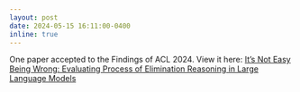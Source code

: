 ```yaml
---
layout: post
date: 2024-05-15 16:11:00-0400
inline: true
---
```

One paper accepted to the Findings of ACL 2024. View it here: [It’s Not Easy Being Wrong: Evaluating Process of Elimination Reasoning in Large Language Models](https://arxiv.org/abs/2311.07532#)
<!-- Announcements and news can be much longer than just quick inline posts. In fact, they can have all the features available for the standard blog posts. See below. -->